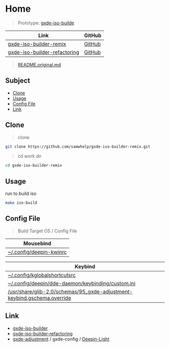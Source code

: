

# Home

> Prototype: [gxde-iso-builde](https://github.com/GXDE-OS/gxde-iso-builder)

| Link | GitHub |
| ---- | ------ |
| [gxde-iso-builder-remix](https://samwhelp.github.io/gxde-iso-builder-remix/) | [GitHub](https://github.com/samwhelp/gxde-iso-builder-remix) |
| [gxde-iso-builder-refactoring](https://samwhelp.github.io/gxde-iso-builder-refactoring/) | [GitHub](https://github.com/samwhelp/gxde-iso-builder-refactoring) |


> [README.original.md](README.original.md)




## Subject

* [Clone](#clone)
* [Usage](#usage)
* [Config File](#config-file)
* [Link](#link)




## Clone

> clone

``` sh
git clone https://github.com/samwhelp/gxde-iso-builder-remix.git
```

> cd work dir

``` sh
cd gxde-iso-builder-remix
```




## Usage

run to build iso

``` sh
make iso-build
```




## Config File

> Build Target OS / Config File

| Mousebind |
| --------------------- |
| [~/.config/deepin-kwinrc](https://github.com/samwhelp/gxde-iso-builder-remix/blob/main/asset/overlay/etc/skel/.config/deepin-kwinrc#L50-L56) |


| Keybind |
| --------------------- |
| [~/.config/kglobalshortcutsrc](https://github.com/samwhelp/gxde-iso-builder-remix/blob/main/asset/overlay/etc/skel/.config/kglobalshortcutsrc#L45-L197) |
| [~/.config/deepin/dde-daemon/keybinding/custom.ini](https://github.com/samwhelp/gxde-iso-builder-remix/blob/main/asset/overlay/etc/skel/.config/deepin/dde-daemon/keybinding/custom.ini) |
| [/usr/share/glib-2.0/schemas/95_gxde-adjustment-keybind.gschema.override](https://github.com/samwhelp/gxde-iso-builder-remix/blob/main/asset/overlay/usr/share/glib-2.0/schemas/95_gxde-adjustment-keybind.gschema.override) |




## Link

* [gxde-iso-builder](https://github.com/GXDE-OS/gxde-iso-builder)
* [gxde-iso-builder-refactoring](https://github.com/samwhelp/gxde-iso-builder-refactoring)
* [gxde-adjustment](https://github.com/samwhelp/gxde-adjustment) / gxde-config / [Deepin-Light](https://github.com/samwhelp/gxde-adjustment/tree/main/prototype/main/gxde-config/locale/en_us/Deepin-Light)
